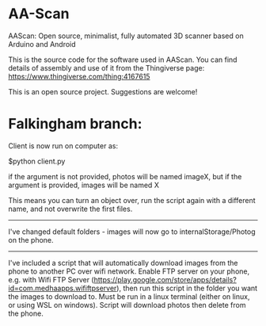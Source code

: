 # AA-Scan
AAScan: Open source, minimalist, fully automated 3D scanner based on Arduino and Android

This is the source code for the software used in AAScan. You can find details of assembly and use of it from the Thingiverse page: https://www.thingiverse.com/thing:4167615

This is an open source project. Suggestions are welcome!



# Falkingham branch:
Client is now run on computer as:

$python client.py <imagename>

if the argument is not provided, photos will be named imageX, but if the argument is provided, images will be named <imagename>X

This means you can turn an object over, run the script again with a different name, and not overwrite the first files.

***

I've changed default folders - images will now go to internalStorage/Photog on the phone.

***

I've included a script that will automatically download images from the phone to another PC over wifi network.  Enable FTP server on your phone, e.g. with Wifi FTP Server (https://play.google.com/store/apps/details?id=com.medhaapps.wififtpserver), then run this script in the folder you want the images to download to.  Must be run in a linux terminal (either on linux, or using WSL on windows).  Script will download photos then delete from the phone.

